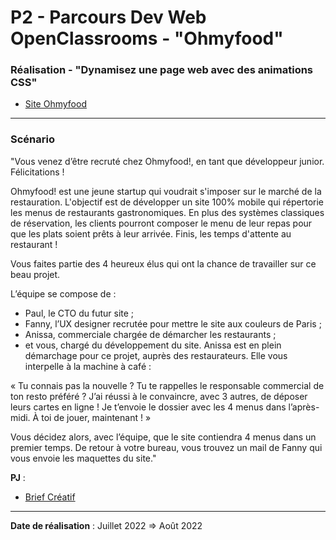 # P2 - Parcours Dev Web OpenClassrooms - "Ohmyfood"

### Réalisation - "Dynamisez une page web avec des animations CSS"

- [Site Ohmyfood](https://barthrachel.github.io/Ohmyfood/)

---

### Scénario

"Vous venez d’être recruté chez Ohmyfood!, en tant que développeur junior. Félicitations !

Ohmyfood! est une jeune startup qui voudrait s'imposer sur le marché de la restauration.
L'objectif est de développer un site 100% mobile qui répertorie les menus de restaurants gastronomiques.
En plus des systèmes classiques de réservation, les clients pourront composer le menu de leur repas pour que les plats soient prêts à leur arrivée.
Finis, les temps d'attente au restaurant !

Vous faites partie des 4 heureux élus qui ont la chance de travailler sur ce beau projet.

L’équipe se compose de :

- Paul, le CTO du futur site ;
- Fanny, l’UX designer recrutée pour mettre le site aux couleurs de Paris ;
- Anissa, commerciale chargée de démarcher les restaurants ;
- et vous, chargé du développement du site.
Anissa est en plein démarchage pour ce projet, auprès des restaurateurs. Elle vous interpelle à la machine à café :

« Tu connais pas la nouvelle ? Tu te rappelles le responsable commercial de ton resto préféré ? J’ai réussi à le convaincre, avec 3 autres, de déposer leurs cartes en ligne ! Je t’envoie le dossier avec les 4 menus dans l’après-midi. À toi de jouer, maintenant ! »

Vous décidez alors, avec l’équipe, que le site contiendra 4 menus dans un premier temps. 
De retour à votre bureau, vous trouvez un mail de Fanny qui vous envoie les maquettes du site."

**PJ** : 
- [Brief Créatif](https://s3.eu-west-1.amazonaws.com/course.oc-static.com/projects/Front-End+V2/P3+CSS+animations/DW+P3+-+Brief+creatif+-+Ohmyfood!.pdf)

---

**Date de réalisation** : Juillet 2022 => Août 2022
